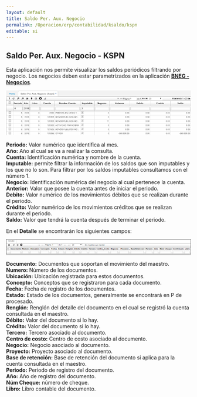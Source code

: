 ```yaml
---
layout: default
title: Saldo Per. Aux. Negocio
permalink: /Operacion/erp/contabilidad/ksaldo/kspn
editable: si
---
```


## Saldo Per. Aux. Negocio - KSPN

Esta aplicación nos permite visualizar los saldos periódicos filtrando por negocio. Los negocios deben estar parametrizados en la aplicación [**BNEG - Negocios**](http://docs.oasiscom.com/Operacion/common/bfinan/bneg).

![](KSPN.png)

**Periodo:** Valor numérico que identifica al mes.  
**Año:** Año al cual se va a realizar la consulta.  
**Cuenta:** Identificación numérica y nombre de la cuenta.  
**Imputable:** permite filtrar la información de los saldos que son imputables y los que no lo son. Para filtrar por los saldos imputables consultamos con el número 1.  
**Negocio:** Identificación numérica del negocio al cual pertenece la cuenta.  
**Anterior:** Valor que posee la cuenta antes de iniciar el periodo.  
**Debito:** Valor numérico de los movimientos débitos que se realizan durante el periodo.  
**Crédito:** Valor numérico de los movimientos créditos que se realizan durante el periodo.  
**Saldo:** Valor que tendrá la cuenta después de terminar el periodo.  

En el **Detalle** se encontrarán los siguientes campos:


![](KSPN2.png)


**Documento:** Documentos que soportan el movimiento del maestro.  
**Numero:** Número de los documentos.  
**Ubicación:** Ubicación registrada para estos documentos.  
**Concepto:** Conceptos que se registraron para cada documento.  
**Fecha:** Fecha de registro de los documentos.  
**Estado:** Estado de los documentos, generalmente se encontrará en P de procesado.  
**Renglón:** Renglón del detalle del documento en el cual se registró la cuenta consultada en el maestro.  
**Débito:** Valor del documento si lo hay.  
**Crédito:** Valor del documento si lo hay.  
**Tercero:** Tercero asociado al documento.  
**Centro de costo:** Centro de costo asociado al documento.  
**Negocio:** Negocio asociado al documento.  
**Proyecto:** Proyecto asociado al documento.  
**Base de retención:** Base de retención del documento si aplica para la cuenta consultada en el maestro.  
**Periodo:** Periodo de registro del documento.  
**Año:** Año de registro del documento.  
**Núm Cheque:** número de cheque.  
**Libro:** Libro contable del documento.  


